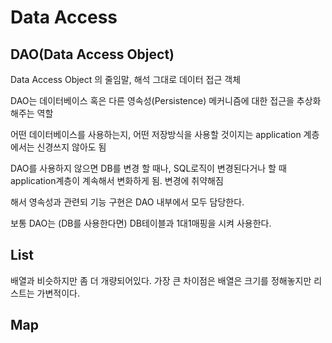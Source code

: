 # Data Access
## DAO(Data Access Object)
Data Access Object 의 줄임말, 해석 그대로 데이터 접근 객체

DAO는 데이터베이스 혹은 다른 영속성(Persistence) 메커니즘에 대한 접근을 추상화 해주는 역할

어떤 데이터베이스를 사용하는지, 어떤 저장방식을  사용할 것이지는 application 계층에서는 신경쓰지 않아도 됨

DAO를 사용하지 않으면 DB를 변경 할 때나, SQL로직이 변경된다거나 할 때  application계층이 계속해서 변화하게 됨. 변경에 취약해짐

해서 영속성과 관련되 기능 구현은 DAO 내부에서 모두 담당한다. 

보통 DAO는 (DB를 사용한다면) DB테이블과 1대1매핑을 시켜 사용한다.

## List
배열과 비슷하지만 좀 더 개량되어있다. 가장 큰 차이점은 배열은 크기를 정해놓지만 리스트는 가변적이다.
## Map